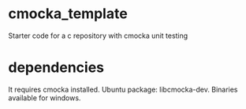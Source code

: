 # cmocka_template
Starter code for a c repository with cmocka unit testing

# dependencies
It requires cmocka installed. Ubuntu package: libcmocka-dev. Binaries available for windows.


